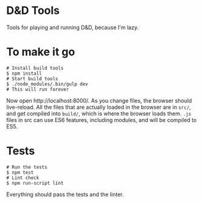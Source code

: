 # D&D Tools
Tools for playing and running D&D, because I'm lazy.

# To make it go

```shell
# Install build tools
$ npm install
# Start build tools
$ ./node_modules/.bin/gulp dev
# This will run forever
```

Now open http://localhost:8000/. As you change files, the browser should
live-reload. All the files that are actually loaded in the browser are in
`src/`, and get compiled into `build/`, which is where the browser loads them.
`.js` files in src can use ES6 features, including modules, and will be
compiled to ES5.

# Tests

```shell
# Run the tests
$ npm test
# Lint check
$ npm run-script lint
```

Everything should pass the tests and the linter.
